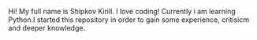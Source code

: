 Hi!
My full name is Shipkov Kirill.
I love coding!
Currently i am learning Python.I started this repository in order to gain some experience, critisicm and deeper knowledge.
